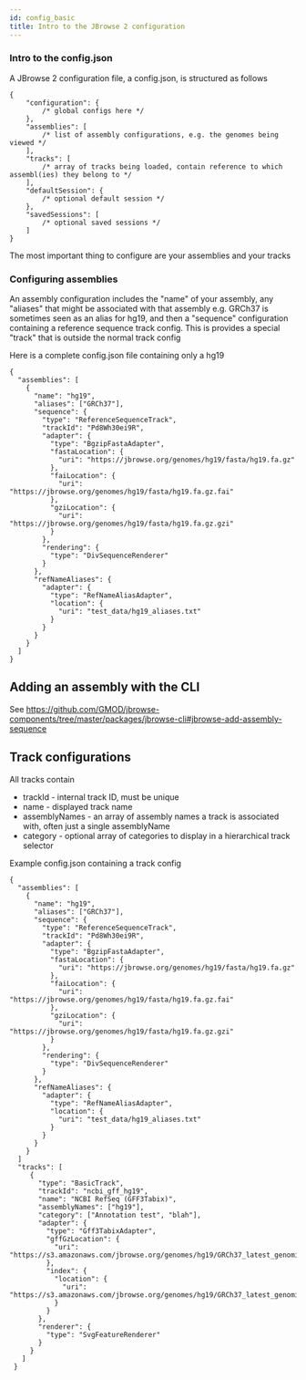 ```yaml
---
id: config_basic
title: Intro to the JBrowse 2 configuration
---
```


### Intro to the config.json

A JBrowse 2 configuration file, a config.json, is structured as follows

    {
        "configuration": {
            /* global configs here */
        },
        "assemblies": [
            /* list of assembly configurations, e.g. the genomes being viewed */
        ],
        "tracks": [
            /* array of tracks being loaded, contain reference to which assembl(ies) they belong to */
        ],
        "defaultSession": {
            /* optional default session */
        },
        "savedSessions": [
            /* optional saved sessions */
        ]
    }

The most important thing to configure are your assemblies and your tracks

### Configuring assemblies

An assembly configuration includes the "name" of your assembly, any "aliases"
that might be associated with that assembly e.g. GRCh37 is sometimes seen as an
alias for hg19, and then a "sequence" configuration containing a reference
sequence track config. This is provides a special "track" that is outside the
normal track config

Here is a complete config.json file containing only a hg19

    {
      "assemblies": [
        {
          "name": "hg19",
          "aliases": ["GRCh37"],
          "sequence": {
            "type": "ReferenceSequenceTrack",
            "trackId": "Pd8Wh30ei9R",
            "adapter": {
              "type": "BgzipFastaAdapter",
              "fastaLocation": {
                "uri": "https://jbrowse.org/genomes/hg19/fasta/hg19.fa.gz"
              },
              "faiLocation": {
                "uri": "https://jbrowse.org/genomes/hg19/fasta/hg19.fa.gz.fai"
              },
              "gziLocation": {
                "uri": "https://jbrowse.org/genomes/hg19/fasta/hg19.fa.gz.gzi"
              }
            },
            "rendering": {
              "type": "DivSequenceRenderer"
            }
          },
          "refNameAliases": {
            "adapter": {
              "type": "RefNameAliasAdapter",
              "location": {
                "uri": "test_data/hg19_aliases.txt"
              }
            }
          }
        }
      ]
    }

## Adding an assembly with the CLI

See https://github.com/GMOD/jbrowse-components/tree/master/packages/jbrowse-cli#jbrowse-add-assembly-sequence

## Track configurations

All tracks contain

- trackId - internal track ID, must be unique
- name - displayed track name
- assemblyNames - an array of assembly names a track is associated with, often
  just a single assemblyName
- category - optional array of categories to display in a hierarchical track selector

Example config.json containing a track config

    {
      "assemblies": [
        {
          "name": "hg19",
          "aliases": ["GRCh37"],
          "sequence": {
            "type": "ReferenceSequenceTrack",
            "trackId": "Pd8Wh30ei9R",
            "adapter": {
              "type": "BgzipFastaAdapter",
              "fastaLocation": {
                "uri": "https://jbrowse.org/genomes/hg19/fasta/hg19.fa.gz"
              },
              "faiLocation": {
                "uri": "https://jbrowse.org/genomes/hg19/fasta/hg19.fa.gz.fai"
              },
              "gziLocation": {
                "uri": "https://jbrowse.org/genomes/hg19/fasta/hg19.fa.gz.gzi"
              }
            },
            "rendering": {
              "type": "DivSequenceRenderer"
            }
          },
          "refNameAliases": {
            "adapter": {
              "type": "RefNameAliasAdapter",
              "location": {
                "uri": "test_data/hg19_aliases.txt"
              }
            }
          }
        }
      ]
      "tracks": [
         {
           "type": "BasicTrack",
           "trackId": "ncbi_gff_hg19",
           "name": "NCBI RefSeq (GFF3Tabix)",
           "assemblyNames": ["hg19"],
           "category": ["Annotation test", "blah"],
           "adapter": {
             "type": "Gff3TabixAdapter",
             "gffGzLocation": {
               "uri": "https://s3.amazonaws.com/jbrowse.org/genomes/hg19/GRCh37_latest_genomic.sort.gff.gz"
             },
             "index": {
               "location": {
                 "uri": "https://s3.amazonaws.com/jbrowse.org/genomes/hg19/GRCh37_latest_genomic.sort.gff.gz.tbi"
               }
             }
           },
           "renderer": {
             "type": "SvgFeatureRenderer"
           }
         }
       ]
     }
